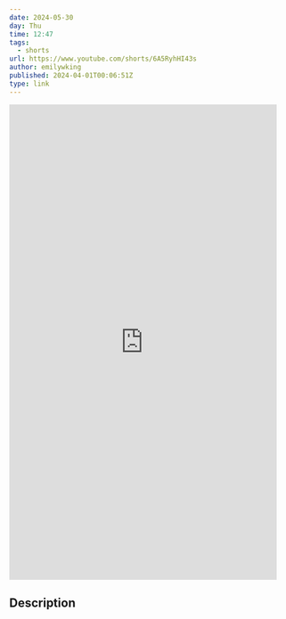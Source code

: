 ```yaml
---
date: 2024-05-30
day: Thu
time: 12:47
tags:
  - shorts
url: https://www.youtube.com/shorts/6A5RyhHI43s
author: emilywking
published: 2024-04-01T00:06:51Z
type: link
---
```



<iframe width="480" height="854" src="https://www.youtube.com/embed/6A5RyhHI43s" frameborder="0" allowfullscreen></iframe>

## Description
